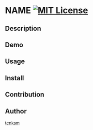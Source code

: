NAME [![MIT License](http://img.shields.io/badge/license-MIT-blue.svg?style=flat)](https://github.com/tcnksm/NAME/blob/master/LICENSE)
====

## Description

## Demo

## Usage

## Install

## Contribution

## Author

[tcnksm](https://github.com/tcnksm)
